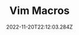 ---
title: Vim Macros
date: "2022-11-20T22:12:03.284Z"
description: "Recording and using Vim macros"
---